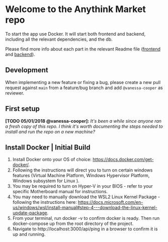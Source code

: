 # Welcome to the Anythink Market repo

To start the app use Docker. It will start both frontend and backend, including all the relevant dependencies, and the db.

Please find more info about each part in the relevant Readme file ([frontend](frontend/readme.md) and [backend](backend/README.md)).

## Development

When implementing a new feature or fixing a bug, please create a new pull request against `main` from a feature/bug branch and add `@vanessa-cooper` as reviewer.

## First setup

**[TODO 05/01/2018 @vanessa-cooper]:** _It's been a while since anyone ran a fresh copy of this repo. I think it's worth documenting the steps needed to install and run the repo on a new machine?_

## Install Docker | Initial Build
1. Install Docker onto your OS of choice: https://docs.docker.com/get-docker/.
2. Following the instructions will direct you to turn on certain windows features (Virtual Machine Platform, Windows Hypervisor Platform, Windows subsystem for Linux ).
3. You may be required to turn on Hyper-V in your BIOS - refer to your specific Motherboard manual for instructions.
4. You may need to manually download the WSL2 Linux Kernel Package - following the instructions here: https://docs.microsoft.com/en-us/windows/wsl/install-manual#step-4---download-the-linux-kernel-update-package.
5. From your terminal, run docker -v to confirm docker is ready. Then run docker-compose up from the root directory of the project.
6. Navigate to http://localhost:3000/api/ping in a browser to confirm it is up and running.

